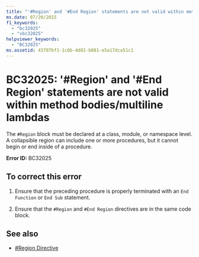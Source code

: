 ```yaml
---
title: "'#Region' and '#End Region' statements are not valid within method bodies-multiline lambdas"
ms.date: 07/20/2015
f1_keywords:
  - "bc32025"
  - "vbc32025"
helpviewer_keywords:
  - "BC32025"
ms.assetid: 43707bf1-1c6b-4d82-b081-e5a17dca51c1
---
```

# BC32025: '#Region' and '#End Region' statements are not valid within method bodies/multiline lambdas

The `#Region` block must be declared at a class, module, or namespace level. A collapsible region can include one or more procedures, but it cannot begin or end inside of a procedure.

 **Error ID:** BC32025

## To correct this error

1. Ensure that the preceding procedure is properly terminated with an `End Function` or `End Sub` statement.

2. Ensure that the `#Region` and `#End Region` directives are in the same code block.

## See also

- [#Region Directive](../directives/region-directive.md)
